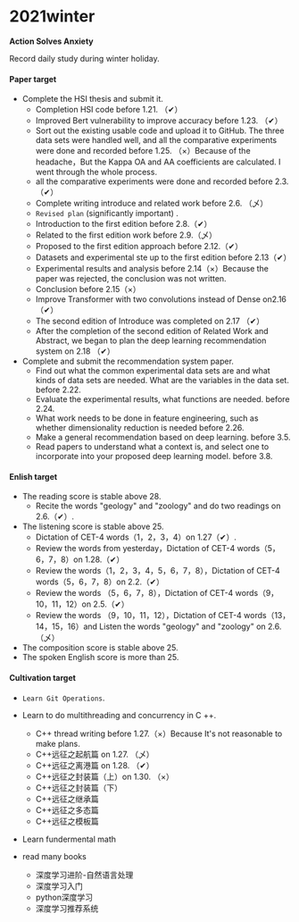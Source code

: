 # 2021winter

**Action Solves Anxiety**

Record daily study during winter holiday.

#### Paper target

- Complete the HSI thesis and submit it.
  - Completion HSI code before 1.21.  （✔）
  - Improved Bert vulnerability to improve accuracy before 1.23. （✔）
  - Sort out the existing usable code and upload it to GitHub. The three data sets were handled well, and all the comparative experiments were done and recorded before 1.25.  （×）Because of the headache，But the Kappa OA and AA coefficients are calculated. I went through the whole process.        
  - all the comparative experiments were done and recorded before 2.3. （✔）
  - Complete writing introduce and related work before 2.6.   （乄）
  - ``Revised plan`` (significantly important) .  
  - Introduction to the first edition before 2.8.（✔）
  - Related to the first edition work before 2.9.（乄）
  - Proposed to the first edition approach before 2.12.（✔）
  - Datasets and experimental ste up to the first edition before 2.13（✔）
  - Experimental results and analysis before 2.14（×）Because the paper was rejected, the conclusion was not written.
  - Conclusion  before 2.15（×）     
  - Improve Transformer with two convolutions instead of Dense on2.16 （✔）
  - The second edition of Introduce was completed on 2.17 （✔）
  - After the completion of the second edition of Related Work and Abstract, we began to plan the deep learning recommendation system on 2.18 （✔）                                  
- Complete and submit the recommendation system paper.
  - Find out what the common experimental data sets are and what kinds of data sets are needed. What are the variables in the data set. before 2.22.
  - Evaluate the experimental results, what functions are needed. before 2.24.
  - What work needs to be done in feature engineering, such as whether dimensionality reduction is needed before 2.26.
  - Make a general recommendation based on deep learning. before 3.5.
  - Read papers to understand what a context is, and select one to incorporate into your proposed deep learning model.  before 3.8. 

#### Enlish target

- The reading score is stable above 28.
  - Recite the words "geology" and "zoology" and do two readings on 2.6.（✔）.
- The listening score is stable above 25.
  - Dictation of CET-4 words（1，2，3，4）on 1.27（✔）.
  - Review the words from yesterday，Dictation of CET-4 words（5，6，7，8）on 1.28.（✔）
  - Review the words（1，2，3，4，5，6，7，8），Dictation of CET-4 words（5，6，7，8）on 2.2.（✔）
  - Review the words （5，6，7，8），Dictation of CET-4 words（9，10，11，12）on 2.5.（✔）
  - Review the words （9，10，11，12），Dictation of CET-4 words（13，14，15，16）and Listen the words "geology" and "zoology" on 2.6.（乄）
- The composition score is stable above 25.
- The spoken English score is more than 25.

#### Cultivation target

- ``Learn Git Operations``.
- Learn to do multithreading and concurrency in C ++.
  - C++ thread writing before 1.27.（×）Because It's not reasonable to make plans.
  - C++远征之起航篇 on 1.27. （乄）
  - C++远征之离港篇 on 1.28. （✔）
  - C++远征之封装篇（上）on 1.30. （×）
  - C++远征之封装篇（下）
  - C++远征之继承篇
  - C++远征之多态篇
  - C++远征之模板篇
  
- Learn fundermental math
- read many books
  - 深度学习进阶-自然语言处理
  - 深度学习入门
  - python深度学习
  - 深度学习推荐系统

